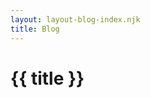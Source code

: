 ```yaml
---
layout: layout-blog-index.njk
title: Blog
---
```


<pfe-band size="small" color="lightest">
  <h1 slot="heading">{{ title }}</h1>
</pfe-band>
